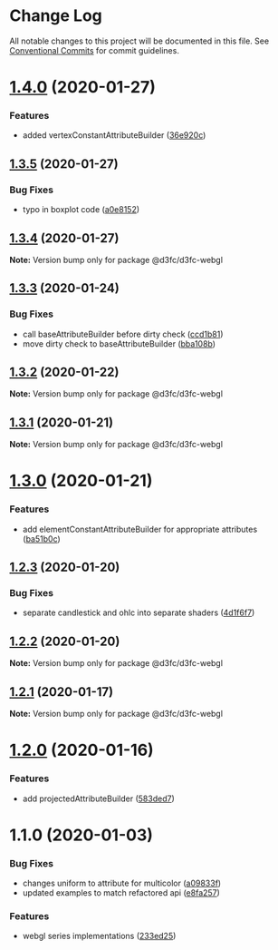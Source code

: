 # Change Log

All notable changes to this project will be documented in this file.
See [Conventional Commits](https://conventionalcommits.org) for commit guidelines.

# [1.4.0](https://github.com/d3fc/d3fc/compare/@d3fc/d3fc-webgl@1.3.5...@d3fc/d3fc-webgl@1.4.0) (2020-01-27)


### Features

* added vertexConstantAttributeBuilder ([36e920c](https://github.com/d3fc/d3fc/commit/36e920c))





## [1.3.5](https://github.com/d3fc/d3fc/compare/@d3fc/d3fc-webgl@1.3.4...@d3fc/d3fc-webgl@1.3.5) (2020-01-27)


### Bug Fixes

* typo in boxplot code ([a0e8152](https://github.com/d3fc/d3fc/commit/a0e8152))





## [1.3.4](https://github.com/d3fc/d3fc/compare/@d3fc/d3fc-webgl@1.3.3...@d3fc/d3fc-webgl@1.3.4) (2020-01-27)

**Note:** Version bump only for package @d3fc/d3fc-webgl





## [1.3.3](https://github.com/d3fc/d3fc/compare/@d3fc/d3fc-webgl@1.3.2...@d3fc/d3fc-webgl@1.3.3) (2020-01-24)


### Bug Fixes

* call baseAttributeBuilder before dirty check ([ccd1b81](https://github.com/d3fc/d3fc/commit/ccd1b81))
* move dirty check to baseAttributeBuilder ([bba108b](https://github.com/d3fc/d3fc/commit/bba108b))





## [1.3.2](https://github.com/d3fc/d3fc/compare/@d3fc/d3fc-webgl@1.3.1...@d3fc/d3fc-webgl@1.3.2) (2020-01-22)

**Note:** Version bump only for package @d3fc/d3fc-webgl





## [1.3.1](https://github.com/d3fc/d3fc/compare/@d3fc/d3fc-webgl@1.3.0...@d3fc/d3fc-webgl@1.3.1) (2020-01-21)

**Note:** Version bump only for package @d3fc/d3fc-webgl





# [1.3.0](https://github.com/d3fc/d3fc/compare/@d3fc/d3fc-webgl@1.2.3...@d3fc/d3fc-webgl@1.3.0) (2020-01-21)


### Features

* add elementConstantAttributeBuilder for appropriate attributes ([ba51b0c](https://github.com/d3fc/d3fc/commit/ba51b0c))





## [1.2.3](https://github.com/d3fc/d3fc/compare/@d3fc/d3fc-webgl@1.2.2...@d3fc/d3fc-webgl@1.2.3) (2020-01-20)


### Bug Fixes

* separate candlestick and ohlc into separate shaders ([4d1f6f7](https://github.com/d3fc/d3fc/commit/4d1f6f7))





## [1.2.2](https://github.com/d3fc/d3fc/compare/@d3fc/d3fc-webgl@1.2.1...@d3fc/d3fc-webgl@1.2.2) (2020-01-20)

**Note:** Version bump only for package @d3fc/d3fc-webgl





## [1.2.1](https://github.com/d3fc/d3fc/compare/@d3fc/d3fc-webgl@1.2.0...@d3fc/d3fc-webgl@1.2.1) (2020-01-17)

**Note:** Version bump only for package @d3fc/d3fc-webgl





# [1.2.0](https://github.com/d3fc/d3fc/compare/@d3fc/d3fc-webgl@1.1.0...@d3fc/d3fc-webgl@1.2.0) (2020-01-16)


### Features

* add projectedAttributeBuilder ([583ded7](https://github.com/d3fc/d3fc/commit/583ded7))





# 1.1.0 (2020-01-03)


### Bug Fixes

* changes uniform to attribute for multicolor ([a09833f](https://github.com/d3fc/d3fc/commit/a09833f))
* updated examples to match refactored api ([e8fa257](https://github.com/d3fc/d3fc/commit/e8fa257))


### Features

* webgl series implementations ([233ed25](https://github.com/d3fc/d3fc/commit/233ed25))
